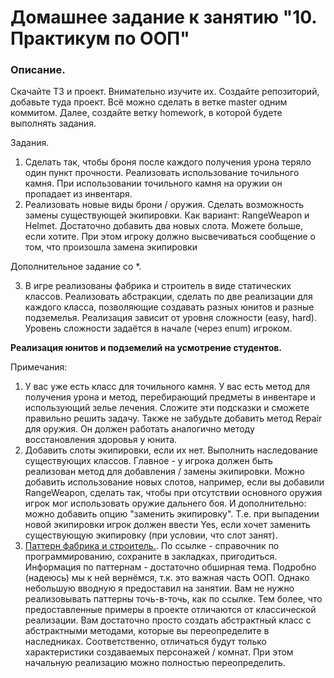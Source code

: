 # Домашнее задание к занятию "10. Практикум по ООП"

### Описание.

Скачайте ТЗ и проект. Внимательно изучите их. Создайте репозиторий, добавьте туда проект. Всё можно сделать в ветке master одним коммитом. Далее, создайте ветку homework, в которой будете выполнять задания.

Задания.
1. Сделать так, чтобы броня после каждого получения урона теряло один пункт прочности. Реализовать использование точильного камня. При использовании точильного камня на оружии он пропадает из инвентаря.
2. Реализовать новые виды брони / оружия. Сделать возможность замены существующей экипировки. Как вариант: RangeWeapon и Helmet. Достаточно добавить два новых слота. Можете больше, если хотите. При этом игроку должно высвечиваться сообщение о том,  что произошла замена экипировки

Дополнительное задание со *.

3. В игре реализованы фабрика и строитель в виде статических классов. Реализовать абстракции, сделать по две реализации для каждого класса, позволяющие создавать разных юнитов и разные подземелья. Реализация зависит от уровня сложности (easy, hard). Уровень сложности задаётся в начале (через enum) игроком. 

**Реализация юнитов и подземелий на усмотрение студентов.**

Примечания:
1. У вас уже есть класс для точильного камня. У вас есть метод для получения урона и метод, перебирающий предметы в инвентаре и использующий зелье лечения. Сложите эти подсказки и сможете правильно решить задачу. Также не забудьте добавить метод Repair для оружия. Он должен работать аналогично методу восстановления здоровья у юнита.
2. Добавить слоты экипировки, если их нет. Выполнить наследование существующих классов. Главное - у игрока должен быть реализован метод для добавления / замены экипировки. Можно добавить использование новых слотов, например, если вы добавили RangeWeapon, сделать так, чтобы при отсутствии основного оружия игрок мог использовать оружие дальнего боя. И дополнительно: можно добавить опцию "заменить экипировку". Т.е. при выпадении новой экипировки игрок должен ввести Yes, если хочет заменить существующую экипировку (при условии, что слот занят).
3. [Паттерн фабрика и строитель.](https://metanit.com/sharp/patterns/2.1.php "Паттерн фабрика и строитель."). По ссылке - справочник по программированию, сохраните в закладках, пригодиться. Информация по паттернам - достаточно обширная тема. Подробно (надеюсь) мы к ней вернёмся, т.к. это важная часть ООП. Однако небольшую вводную я предоставил на занятии. Вам не нужно реализовывать паттерны точь-в-точь, как по ссылке. Тем более, что предоставленные примеры в проекте отличаются от классической реализации. Вам достаточно просто создать абстрактный класс с абстрактными методами, которые вы переопределите в наследниках. Соответственно, отличаться будут только характеристики создаваемых персонажей / комнат. При этом начальную реализацию можно полностью переопределить. 
